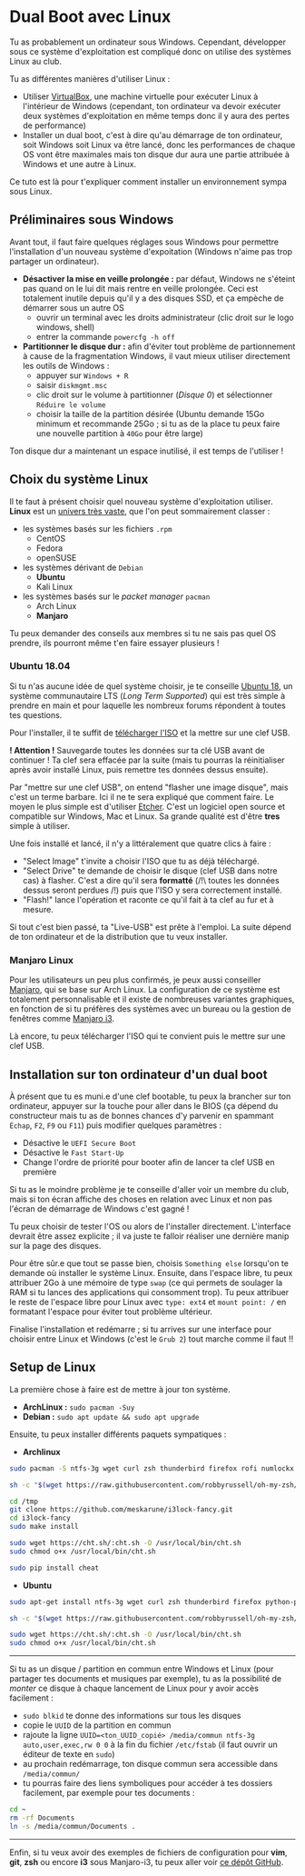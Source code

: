 # Dual Boot avec Linux

Tu as probablement un ordinateur sous Windows. Cependant, développer sous ce système d'exploitation est compliqué donc on utilise des systèmes Linux au club.

Tu as différentes manières d'utiliser Linux :
* Utiliser [VirtualBox](https://www.virtualbox.org/), une machine virtuelle pour exécuter Linux à l'intérieur de Windows (cependant, ton ordinateur va devoir exécuter deux systèmes d'exploitation en même temps donc il y aura des pertes de performance)
* Installer un dual boot, c'est à dire qu'au démarrage de ton ordinateur, soit Windows soit Linux va être lancé, donc les performances de chaque OS vont être maximales mais ton disque dur aura une partie attribuée à Windows et une autre à Linux.

Ce tuto est là pour t'expliquer comment installer un environnement sympa sous Linux.

## Préliminaires sous Windows

Avant tout, il faut faire quelques réglages sous Windows pour permettre l'installation d'un nouveau système d'expoitation (Windows n'aime pas trop partager un ordinateur).

* **Désactiver la mise en veille prolongée :** par défaut, Windows ne s'éteint pas quand on le lui dit mais rentre en veille prolongée. Ceci est totalement inutile depuis qu'il y a des disques SSD, et ça empèche de démarrer sous un autre OS
  - ouvrir un terminal avec les droits administrateur (clic droit sur le logo windows, shell)
  - entrer la commande `powercfg -h off`
* **Partitionner le disque dur :** afin d'éviter tout problème de partionnement à cause de la fragmentation Windows, il vaut mieux utiliser directement les outils de Windows :
  - appuyer sur `Windows + R`
  - saisir `diskmgmt.msc`
  - clic droit sur le volume à partitionner (_Disque 0_) et sélectionner `Réduire le volume`
  - choisir la taille de la partition désirée (Ubuntu demande 15Go minimum et recommande 25Go ; si tu as de la place tu peux faire une nouvelle partition à `40Go` pour être large)

Ton disque dur a maintenant un espace inutilisé, il est temps de l'utiliser !

##  Choix du système Linux

Il te faut à présent choisir quel nouveau système d'exploitation utiliser. **Linux** est un [univers très vaste](https://upload.wikimedia.org/wikipedia/commons/1/1b/Linux_Distribution_Timeline.svg), que l'on peut sommairement classer :
* les systèmes basés sur les fichiers `.rpm`
  - CentOS
  - Fedora
  - openSUSE
* les systèmes dérivant de `Debian`
  - **Ubuntu**
  - Kali Linux
* les systèmes basés sur le _packet manager_ `pacman`
  - Arch Linux
  - **Manjaro**

Tu peux demander des conseils aux membres si tu ne sais pas quel OS prendre, ils pourront même t'en faire essayer plusieurs !

### Ubuntu 18.04

Si tu n'as aucune idée de quel système choisir, je te conseille [Ubuntu 18](https://www.ubuntu.com/download/desktop), un système communautaire LTS (_Long Term Supported_) qui est très simple à prendre en main et pour laquelle les nombreux forums répondent à toutes tes questions.

Pour l'installer, il te suffit de [télécharger l'ISO](https://www.ubuntu.com/download/desktop/thank-you?country=US&version=18.04.1&architecture=amd64) et la mettre sur une clef USB.

__! Attention !__
Sauvegarde toutes les données sur ta clé USB avant de continuer ! Ta clef sera effacée par la suite (mais tu pourras la réinitialiser après avoir installé Linux, puis remettre tes données dessus ensuite).

Par "mettre sur une clef USB", on entend "flasher une image disque", mais c'est un terme barbare. Ici il ne te sera expliqué que comment faire.
Le moyen le plus simple est d'utiliser [Etcher](https://etcher.io/). C'est un logiciel open source et compatible sur Windows, Mac et Linux. Sa grande qualité est d'être __tres__ simple à utiliser.

Une fois installé et lancé, il n'y a littéralement que quatre clics à faire : 
  - "Select Image" t'invite a choisir l'ISO que tu as déjà téléchargé.
  - "Select Drive" te demande de choisir le disque (clef USB dans notre cas) à flasher. C'est a dire qu'il sera __formatté__ (/!\ toutes les données dessus seront perdues /!\) puis que l'ISO y sera correctement installé.
  - "Flash!" lance l'opération et raconte ce qu'il fait à ta clef au fur et à mesure.
  
Si tout c'est bien passé, ta "Live-USB" est prête à l'emploi. La suite dépend de ton ordinateur et de la distribution que tu veux installer. 
  

### Manjaro Linux

Pour les utilisateurs un peu plus confirmés, je peux aussi conseiller [Manjaro](https://manjaro.org/get-manjaro/), qui se base sur Arch Linux. La configuration de ce système est totalement personnalisable et il existe de nombreuses variantes graphiques, en fonction de si tu préfères des systèmes avec un bureau ou la gestion de fenêtres comme [Manjaro i3](https://forum.manjaro.org/t/manjaro-i3-17-1-11-17-1-12/51238).

Là encore, tu peux télécharger l'ISO qui te convient puis le mettre sur une clef USB.

## Installation sur ton ordinateur d'un dual boot

À présent que tu es muni.e d'une clef bootable, tu peux la brancher sur ton ordinateur, appuyer sur la touche pour aller dans le BIOS (ça dépend du constructeur mais tu as de bonnes chances d'y parvenir en spammant `Échap`, `F2`, `F9` ou `F11`) puis modifier quelques paramètres :
* Désactive le `UEFI Secure Boot`
* Désactive le `Fast Start-Up`
* Change l'ordre de priorité pour booter afin de lancer ta clef USB en première

Si tu as le moindre problème je te conseille d'aller voir un membre du club, mais si ton écran affiche des choses en relation avec Linux et non pas l'écran de démarrage de Windows c'est gagné !

Tu peux choisir de tester l'OS ou alors de l'installer directement. L'interface devrait être assez explicite ; il va juste te falloir réaliser une dernière manip sur la page des disques.

Pour être sûr.e que tout se passe bien, choisis `Something else` lorsqu'on te demande où installer le système Linux. Ensuite, dans l'espace libre, tu peux attribuer 2Go à une mémoire de type `swap` (ce qui permets de soulager la RAM si tu lances des applications qui consomment trop). Tu peux attribuer le reste de l'espace libre pour Linux avec `type: ext4` et `mount point: /` en formatant l'espace pour éviter tout problème ultérieur.

Finalise l'installation et redémarre ; si tu arrives sur une interface pour choisir entre Linux et Windows (c'est le `Grub 2`) tout marche comme il faut !!

## Setup de Linux

La première chose à faire est de mettre à jour ton système.
* **ArchLinux :** `sudo pacman -Suy`
* **Debian :** `sudo apt update && sudo apt upgrade`

Ensuite, tu peux installer différents paquets sympatiques :
* **Archlinux**
```bash
sudo pacman -S ntfs-3g wget curl zsh thunderbird firefox rofi numlockx python-pip

sh -c "$(wget https://raw.githubusercontent.com/robbyrussell/oh-my-zsh/master/tools/install.sh -O -)"

cd /tmp
git clone https://github.com/meskarune/i3lock-fancy.git
cd i3lock-fancy
sudo make install

sudo wget https://cht.sh/:cht.sh -O /usr/local/bin/cht.sh
sudo chmod o+x /usr/local/bin/cht.sh

sudo pip install cheat
```
* **Ubuntu**
```bash
sudo apt-get install ntfs-3g wget curl zsh thunderbird firefox python-pip

sh -c "$(wget https://raw.githubusercontent.com/robbyrussell/oh-my-zsh/master/tools/install.sh -O -)"

sudo wget https://cht.sh/:cht.sh -O /usr/local/bin/cht.sh
sudo chmod o+x /usr/local/bin/cht.sh
```

---

Si tu as un disque / partition en commun entre Windows et Linux (pour partager tes documents et musiques par exemple), tu as la possibilité de _monter_ ce disque à chaque lancement de Linux pour y avoir accès facilement :
* `sudo blkid` te donne des informations sur tous les disques
* copie le `UUID` de la partition en commun
* rajoute la ligne `UUID=<ton_UUID_copié> /media/commun ntfs-3g auto,user,exec,rw 0 0` à la fin du fichier `/etc/fstab` (il faut ouvrir un éditeur de texte en `sudo`)
* au prochain redémarrage, ton disque commun sera accessible dans `/media/commun/`
* tu pourras faire des liens symboliques pour accéder à tes dossiers facilement, par exemple pour tes documents :
```bash
cd ~
rm -rf Documents
ln -s /media/commun/Documents .
```

---

Enfin, si tu veux avoir des exemples de fichiers de configuration pour **vim**, **git**, **zsh** ou encore **i3** sous Manjaro-i3, tu peux aller voir [ce dépôt GitHub](https://github.com/terae/dotfiles).
